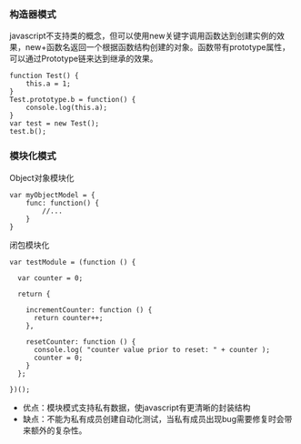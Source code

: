 ### 构造器模式
javascript不支持类的概念，但可以使用new关键字调用函数达到创建实例的效果，new+函数名返回一个根据函数结构创建的对象。函数带有prototype属性，可以通过Prototype链来达到继承的效果。

```
function Test() {
    this.a = 1;
}
Test.prototype.b = function() {
    console.log(this.a);
}
var test = new Test();
test.b();
```
### 模块化模式
Object对象模块化
```
var myObjectModel = {
    func: function() {
        //...
    }
}
```
闭包模块化
```
var testModule = (function () {

  var counter = 0;

  return {

    incrementCounter: function () {
      return counter++;
    },

    resetCounter: function () {
      console.log( "counter value prior to reset: " + counter );
      counter = 0;
    }
  };

})();
```
- 优点：模块模式支持私有数据，使javascript有更清晰的封装结构
- 缺点：不能为私有成员创建自动化测试，当私有成员出现bug需要修复时会带来额外的复杂性。

